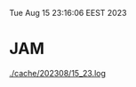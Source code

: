 Tue Aug 15 23:16:06 EEST 2023
# JAM
<a href='./cache/202308/15_23.log'>./cache/202308/15_23.log</a>
